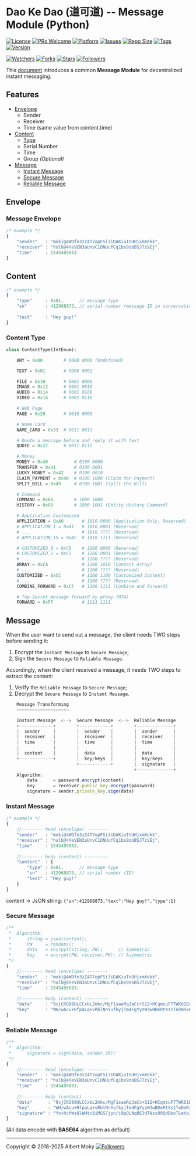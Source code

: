 # Dao Ke Dao (道可道) -- Message Module (Python)

[![License](https://img.shields.io/github/license/dimchat/dkd-py)](https://github.com/dimchat/dkd-py/blob/master/LICENSE)
[![PRs Welcome](https://img.shields.io/badge/PRs-welcome-brightgreen.svg)](https://github.com/dimchat/dkd-py/pulls)
[![Platform](https://img.shields.io/badge/Platform-Python%203-brightgreen.svg)](https://github.com/dimchat/dkd-py/wiki)
[![Issues](https://img.shields.io/github/issues/dimchat/dkd-py)](https://github.com/dimchat/dkd-py/issues)
[![Repo Size](https://img.shields.io/github/repo-size/dimchat/dkd-py)](https://github.com/dimchat/dkd-py/archive/refs/heads/master.zip)
[![Tags](https://img.shields.io/github/tag/dimchat/dkd-py)](https://github.com/dimchat/dkd-py/tags)
[![Version](https://img.shields.io/pypi/v/dkd)](https://pypi.org/project/dkd)

[![Watchers](https://img.shields.io/github/watchers/dimchat/dkd-py)](https://github.com/dimchat/dkd-py/watchers)
[![Forks](https://img.shields.io/github/forks/dimchat/dkd-py)](https://github.com/dimchat/dkd-py/forks)
[![Stars](https://img.shields.io/github/stars/dimchat/dkd-py)](https://github.com/dimchat/dkd-py/stargazers)
[![Followers](https://img.shields.io/github/followers/dimchat)](https://github.com/orgs/dimchat/followers)

This [document](https://github.com/moky/DIMP/blob/master/DaoKeDao-Message.md) introduces a common **Message Module** for decentralized instant messaging.

## Features

- [Envelope](#envelope)
    - Sender
    - Receiver
    - Time (same value from content.time)
- [Content](#content)
    - [Type](#content-type)
    - Serial Number
    - Time
    - Group _(Optional)_
- [Message](#message)
    - [Instant Message](#instant-message)
    - [Secure Message](#secure-message)
    - [Reliable Message](#reliable-message)

## Envelope

### Message Envelope

```javascript
/* example */
{
    "sender"   : "moki@4WDfe3zZ4T7opFSi3iDAKiuTnUHjxmXekk",
    "receiver" : "hulk@4YeVEN3aUnvC1DNUufCq1bs9zoBSJTzVEj",
    "time"     : 1545405083
}
```

## Content

```javascript
/* example */
{
    "type"     : 0x01,      // message type
    "sn"       : 412968873, // serial number (message ID in conversation)
    
    "text"     : "Hey guy!"
}
```

### Content Type

```python
class ContentType(IntEnum):

    ANY = 0x00        # 0000 0000 (Undefined)

    TEXT = 0x01       # 0000 0001

    FILE = 0x10       # 0001 0000
    IMAGE = 0x12      # 0001 0010
    AUDIO = 0x14      # 0001 0100
    VIDEO = 0x16      # 0001 0110

    # Web Page
    PAGE = 0x20       # 0010 0000

    # Name Card
    NAME_CARD = 0x33  # 0011 0011

    # Quote a message before and reply it with text
    QUOTE = 0x37      # 0011 0111

    # Money
    MONEY = 0x40          # 0100 0000
    TRANSFER = 0x41       # 0100 0001
    LUCKY_MONEY = 0x42    # 0100 0010
    CLAIM_PAYMENT = 0x48  # 0100 1000 (Claim for Payment)
    SPLIT_BILL = 0x49     # 0100 1001 (Split the Bill)

    # Command
    COMMAND = 0x88        # 1000 1000
    HISTORY = 0x89        # 1000 1001 (Entity History Command)

    # Application Customized
    APPLICATION = 0xA0       # 1010 0000 (Application 0nly, Reserved)
    # APPLICATION_1 = 0xA1   # 1010 0001 (Reserved)
    # ...                    # 1010 ???? (Reserved)
    # APPLICATION_15 = 0xAF  # 1010 1111 (Reserved)

    # CUSTOMIZED_0 = 0xC0    # 1100 0000 (Reserved)
    # CUSTOMIZED_1 = 0xC1    # 1100 0001 (Reserved)
    # ...                    # 1100 ???? (Reserved)
    ARRAY = 0xCA             # 1100 1010 (Content Array)
    # ...                    # 1100 ???? (Reserved)
    CUSTOMIZED = 0xCC        # 1100 1100 (Customized Content)
    # ...                    # 1100 ???? (Reserved)
    COMBINE_FORWARD = 0xCF   # 1100 1111 (Combine and Forward)

    # Top-Secret message forward by proxy (MTA)
    FORWARD = 0xFF           # 1111 1111
```

## Message

When the user want to send out a message, the client needs TWO steps before sending it:

1. Encrypt the ```Instant Message``` to ```Secure Message```;
2. Sign the ```Secure Message``` to ```Reliable Message```.

Accordingly, when the client received a message, it needs TWO steps to extract the content:

1. Verify the ```Reliable Message``` to ```Secure Message```;
2. Decrypt the ```Secure Message``` to ```Instant Message```.

```javascript
    Message Transforming
    ~~~~~~~~~~~~~~~~~~~~

    Instant Message  <-->  Secure Message  <-->  Reliable Message
    +-------------+        +------------+        +--------------+
    |  sender     |        |  sender    |        |  sender      |
    |  receiver   |        |  receiver  |        |  receiver    |
    |  time       |        |  time      |        |  time        |
    |             |        |            |        |              |
    |  content    |        |  data      |        |  data        |
    +-------------+        |  key/keys  |        |  key/keys    |
                           +------------+        |  signature   |
                                                 +--------------+
    Algorithm:
        data      = password.encrypt(content)
        key       = receiver.public_key.encrypt(password)
        signature = sender.private_key.sign(data)

```

### Instant Message

```javascript
/* example */
{
    //-------- head (envelope) --------
    "sender"   : "moki@4WDfe3zZ4T7opFSi3iDAKiuTnUHjxmXekk",
    "receiver" : "hulk@4YeVEN3aUnvC1DNUufCq1bs9zoBSJTzVEj",
    "time"     : 1545405083,
    
    //-------- body (content) ---------
    "content"  : {
        "type" : 0x01,      // message type
        "sn"   : 412968873, // serial number (ID)
        "text" : "Hey guy!"
    }
}
```

content -> JsON string: ```{"sn":412968873,"text":"Hey guy!","type":1}```

### Secure Message

```javascript
/**
 *  Algorithm:
 *      string = json(content);
 *      PW     = random();
 *      data   = encrpyt(string, PW);      // Symmetric
 *      key    = encrypt(PW, receiver.PK); // Asymmetric
 */
{
    //-------- head (envelope) --------
    "sender"   : "moki@4WDfe3zZ4T7opFSi3iDAKiuTnUHjxmXekk",
    "receiver" : "hulk@4YeVEN3aUnvC1DNUufCq1bs9zoBSJTzVEj",
    "time"     : 1545405083,
    
    //-------- body (content) ---------
    "data"     : "9cjCKG99ULCCxbL2mkc/MgF1saeRqJaCc+S12+HCqmsuF7TWK61EwTQWZSKskUeF",
    "key"      : "WH/wAcu+HfpaLq+vRblNnYufkyjTm4FgYyzW3wBDeRtXs1TeDmRxKVu7nQI/sdIALGLXrY+O5mlRfhU8f8TuIBilZUlX/eIUpL4uSDYKVLaRG9pOcrCHKevjUpId9x/8KBEiMIL5LB0Vo7sKrvrqosCnIgNfHbXMKvMzwcqZEU8="
}
```

### Reliable Message

```javascript
/**
 *  Algorithm:
 *      signature = sign(data, sender.SK);
 */
{
    //-------- head (envelope) --------
    "sender"   : "moki@4WDfe3zZ4T7opFSi3iDAKiuTnUHjxmXekk",
    "receiver" : "hulk@4YeVEN3aUnvC1DNUufCq1bs9zoBSJTzVEj",
    "time"     : 1545405083,
    
    //-------- body (content) ---------
    "data"      : "9cjCKG99ULCCxbL2mkc/MgF1saeRqJaCc+S12+HCqmsuF7TWK61EwTQWZSKskUeF",
    "key"       : "WH/wAcu+HfpaLq+vRblNnYufkyjTm4FgYyzW3wBDeRtXs1TeDmRxKVu7nQI/sdIALGLXrY+O5mlRfhU8f8TuIBilZUlX/eIUpL4uSDYKVLaRG9pOcrCHKevjUpId9x/8KBEiMIL5LB0Vo7sKrvrqosCnIgNfHbXMKvMzwcqZEU8=",
    "signature" : "Yo+hchWsQlWHtc8iMGS7jpn/i9pOLNq0E3dTNsx80QdBboTLeKoJYAg/lI+kZL+g7oWJYpD4qKemOwzI+9pxdMuZmPycG+0/VM3HVSMcguEOqOH9SElp/fYVnm4aSjAJk2vBpARzMT0aRNp/jTFLawmMDuIlgWhBfXvH7bT7rDI="
}
```

(All data encode with **BASE64** algorithm as default)

----

Copyright &copy; 2018-2025 Albert Moky
[![Followers](https://img.shields.io/github/followers/moky)](https://github.com/moky?tab=followers)
